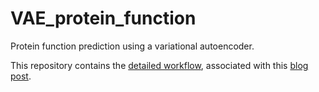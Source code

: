 # VAE_protein_function
Protein function prediction using a variational autoencoder. 

This repository contains the [detailed workflow](https://github.com/samsinai/VAE_protein_function/blob/master/VAE_for_protein_function_prediction.ipynb), associated with this [blog post](https://samsinai.github.io/jekyll/update/2017/08/14/Using-a-Variational-Autoencoder-to-predict-protein-function.html). 
